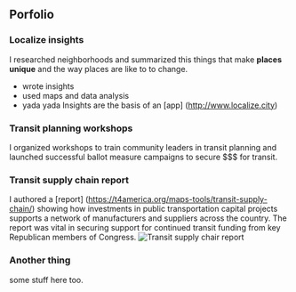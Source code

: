 ## Porfolio 

### Localize insights

I researched neighborhoods and summarized this things that make __places unique__ and the way places are like to to change.
  * wrote insights
  * used maps and data analysis
  * yada yada
Insights are the basis of an [app] (http://www.localize.city)   

  
### Transit planning workshops

I organized workshops to train community leaders in transit planning and launched successful ballot measure campaigns to secure $$$ for transit.

### Transit supply chain report

I authored a [report] (https://t4america.org/maps-tools/transit-supply-chain/) showing how investments in public transportation capital projects supports a network of manufacturers and suppliers across the country. The report was vital in securing support for continued transit funding from key Republican members of Congress.
![Transit supply chair report](https://t4america.org/wp-content/uploads/2017/10/Transit-Supply-Chain-featured-photo-1024x787.jpg)


### Another thing

some stuff here too. 